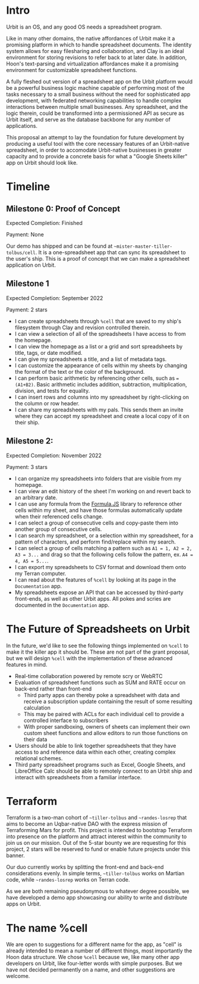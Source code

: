 # Intro

Urbit is an OS, and any good OS needs a spreadsheet program. 

Like in many other domains, the native affordances of Urbit make it a promising platform in which to handle spreadsheet documents. The identity system allows for easy filesharing and collaboration, and Clay is an ideal environment for storing revisions to refer back to at later date. In addition, Hoon's text-parsing and virtualization affordances make it a promising environment for customizable spreadsheet functions. 

A fully fleshed out version of a spreadsheet app on the Urbit platform would be a powerful business logic machine capable of performing most of the tasks necessary to a small business without the need for sophisticated app development, with federated networking capabilities to handle complex interactions between multiple small businesses. Any spreadsheet, and the logic therein, could be transformed into a permissioned API as secure as Urbit itself, and serve as the database backbone for any number of applications.

This proposal an attempt to lay the foundation for future development by producing a useful tool with the core necessary features of an Urbit-native spreadsheet, in order to accomodate Urbit-native businesses in greater capacity and to provide a concrete basis for what a "Google Sheets killer" app on Urbit should look like.

# Timeline

## Milestone 0: Proof of Concept

Expected Completion: Finished

Payment: None

Our demo has shipped and can be found at `~mister-master-tiller-tolbus/cell`. It is a one-spreadsheet app that can sync its spreadsheet to the user's ship. This is a proof of concept that we can make a spreadsheet application on Urbit.

## Milestone 1

Expected Completion: September 2022

Payment: 2 stars

*  I can create spreadsheets through `%cell` that are saved to my ship's filesystem through Clay and revision controlled therein.
*  I can view a selection of all of the spreadsheets I have access to from the homepage.
*  I can view the homepage as a list or a grid and sort spreadsheets by title, tags, or date modified.
*  I can give my spreadsheets a title, and a list of metadata tags.
*  I can customize the appearance of cells within my sheets by changing the format of the text or the color of the background.
*  I can perform basic arithmetic by referencing other cells, such as `=(A1+B2)`. Basic arithmetic includes addition, subtraction, multiplication, division, and tests for equality.
*  I can insert rows and columns into my spreadsheet by right-clicking on the column or row header.
*  I can share my spreadsheets with my pals. This sends them an invite where they can accept my spreadsheet and create a local copy of it on their ship.

## Milestone 2:

Expected Completion: November 2022

Payment: 3 stars

* I can organize my spreadsheets into folders that are visible from my homepage.
* I can view an edit history of the sheet I'm working on and revert back to an arbitrary date.
* I can use any formula from the [Formula.JS](https://formulajs.info/) library to reference other cells within my sheet, and have those formulas automatically update when their referenced cells change.
* I can select a group of consecutive cells and copy-paste them into another group of consecutive cells.
* I can search my spreadsheet, or a selection within my spreadsheet, for a pattern of characters, and perform find/replace within my search.
* I can select a group of cells matching a pattern such as `A1 = 1, A2 = 2, A3 = 3...` and drag so that the following cells follow the pattern, ex. `A4 = 4, A5 = 5...`.
* I can export my spreadsheets to CSV format and download them onto my Terran computer.
* I can read about the features of `%cell` by looking at its page in the `Documentation` app.
* My spreadsheets expose an API that can be accessed by third-party front-ends, as well as other Urbit apps. All pokes and scries are documented in the `Documentation` app.

# The Future of Spreadsheets on Urbit

In the future, we'd like to see the following things implemented on `%cell` to make it the killer app it should be. These are not part of the grant proposal, but we will design `%cell` with the implementation of these advanced features in mind.

* Real-time collaboration powered by remote scry or WebRTC
* Evaluation of spreadsheet functions such as SUM and RATE occur on back-end rather than front-end
    * Third party apps can thereby poke a spreadsheet with data and receive a subscription update containing the result of some resulting calculation
    * This may be paired with ACLs for each individual cell to provide a controlled interface to subscribers
    * With proper sandboxing, owners of sheets can implement their own custom sheet functions and allow editors to run those functions on their data
* Users should be able to link together spreadsheets that they have access to and reference data within each other, creating complex relational schemes.
* Third party spreadsheet programs such as Excel, Google Sheets, and LibreOffice Calc should be able to remotely connect to an Urbit ship and interact with spreadsheets from a familiar interface.

# Terraform

Terraform is a two-man cohort of `~tiller-tolbus` and `~randes-losrep` that aims to become an Uqbar-native DAO with the express mission of Terraforming Mars for profit. This project is intended to bootstrap Terraform into presence on the platform and attract interest within the community to join us on our mission. Out of the 5-star bounty we are requesting for this project, 2 stars will be reserved to fund or enable future projects under this banner.

Our duo currently works by splitting the front-end and back-end considerations evenly. In simple terms, `~tiller-tolbus` works on Martian code, while `~randes-losrep` works on Terran code. 

As we are both remaining pseudonymous to whatever degree possible, we have developed a demo app showcasing our ability to write and distribute apps on Urbit.  

# The name %cell

We are open to suggestions for a different name for the app, as "cell" is already intended to mean a number of different things, most importantly the Hoon data structure. We chose `%cell` because we, like many other app developers on Urbit, like four-letter words with simple purposes. But we have not decided permanently on a name, and other suggestions are welcome.